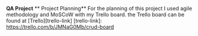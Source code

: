 **QA Project**
** Project Planning**
For the planning of this project I used agile methodology and MoSCoW with my Trello board. the Trello board can be found at [Trello][trello-link]
[trello-link]: https://trello.com/b/JMNaG0Mb/crud-board
